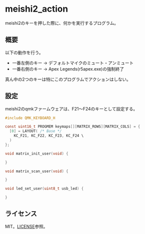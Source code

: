 # meishi2_action

meishi2のキーを押した際に、何かを実行するプログラム。


## 概要

以下の動作を行う。

- 一番左側のキー -> デフォルトマイクのミュート・アンミュート
- 一番右側のキー -> Apex Legends(r5apex.exe)の強制終了

真ん中の2つのキーは特にこのプログラムでアクションはしない。


## 設定

meishi2のqmkファームウェアは、F21～F24のキーとして設定する。


```.c
#include QMK_KEYBOARD_H

const uint16_t PROGMEM keymaps[][MATRIX_ROWS][MATRIX_COLS] = {
  [0] = LAYOUT( /* Base */
    KC_F21, KC_F22, KC_F23, KC_F24 \
  )
};

void matrix_init_user(void) {

}

void matrix_scan_user(void) {

}

void led_set_user(uint8_t usb_led) {

}
```

## ライセンス

MIT。[LICENSE](LICENSE)参照。

